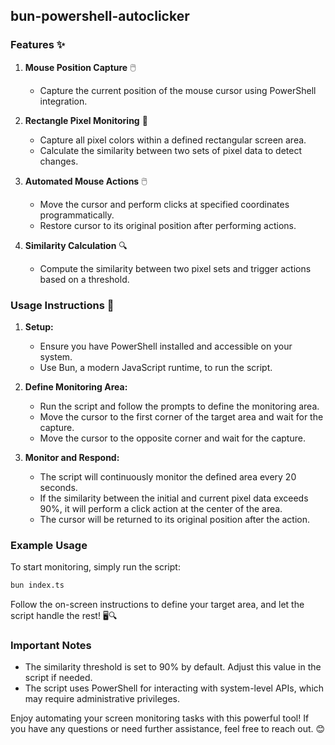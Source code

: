 ## bun-powershell-autoclicker

### Features ✨

1. **Mouse Position Capture** 🖱️
   - Capture the current position of the mouse cursor using PowerShell integration.
   
2. **Rectangle Pixel Monitoring** 🎨
   - Capture all pixel colors within a defined rectangular screen area.
   - Calculate the similarity between two sets of pixel data to detect changes.

3. **Automated Mouse Actions** 🖱️
   - Move the cursor and perform clicks at specified coordinates programmatically.
   - Restore cursor to its original position after performing actions.

4. **Similarity Calculation** 🔍
   - Compute the similarity between two pixel sets and trigger actions based on a threshold.

### Usage Instructions 📖

1. **Setup:**
   - Ensure you have PowerShell installed and accessible on your system.
   - Use Bun, a modern JavaScript runtime, to run the script.

2. **Define Monitoring Area:**
   - Run the script and follow the prompts to define the monitoring area.
   - Move the cursor to the first corner of the target area and wait for the capture.
   - Move the cursor to the opposite corner and wait for the capture.

3. **Monitor and Respond:**
   - The script will continuously monitor the defined area every 20 seconds.
   - If the similarity between the initial and current pixel data exceeds 90%, it will perform a click action at the center of the area.
   - The cursor will be returned to its original position after the action.

### Example Usage

To start monitoring, simply run the script:

```bash
bun index.ts
```

Follow the on-screen instructions to define your target area, and let the script handle the rest! 🖥️🔍

### Important Notes

- The similarity threshold is set to 90% by default. Adjust this value in the script if needed.
- The script uses PowerShell for interacting with system-level APIs, which may require administrative privileges.

Enjoy automating your screen monitoring tasks with this powerful tool! If you have any questions or need further assistance, feel free to reach out. 😊
